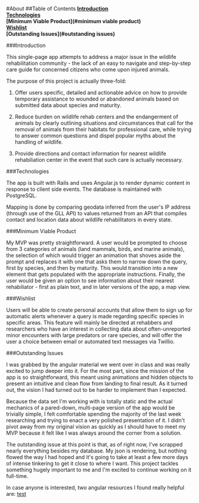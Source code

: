 #About
##Table of Contents
**[Introduction](#introduction)** <br>
**[Technologies](#technologies)** <br>
**[Minimum Viable Product](#minimum viable product)** <br>
**[Wishlist](#wishlist)** <br>
**[Outstanding Issues](#outstanding issues)** <br>


###Introduction

This single-page app attempts to address a major issue in the wildlife rehabilitation community - the lack of an easy to navigate and step-by-step care guide for concerned citizens who come upon injured animals.

The purpose of this project is actually three-fold:

1. Offer users specific, detailed and actionable advice on how to provide temporary assistance to wounded or abandoned animals based on submitted data about species and maturity.

2. Reduce burden on wildlife rehab centers and the endangerment of animals by clearly outlining situations and circumstances that call for the removal of animals from their habitats for professional care, while trying to answer common questions and dispel popular myths about the handling of wildlife.

3. Provide directions and contact information for nearest wildlife rehabiliation center in the event that such care is actually necessary.

###Technologies

The app is built with Rails and uses Angular.js to render dynamic content in response to client side events. The database is maintained with PostgreSQL.

Mapping is done by comparing geodata inferred from the user's IP address (through use of the GLL API) to values returned from an API that compiles contact and location data about wildlife rehabilitators in every state.

###Minimum Viable Product

My MVP was pretty straightforward. A user would be prompted to choose from 3 categories of animals (land mammals, birds, and marine animals), the selection of which would trigger an animation that shoves aside the prompt and replaces it with one that asks them to narrow down the query, first by species, and then by maturity. This would transition into a new element that gets populated with the appropriate instructions. Finally, the user would be given an option to see information about their nearest rehabiliator - first as plain text, and in later versions of the app, a map view.

###Wishlist

Users will be able to create personal accounts that allow them to sign up for automatic alerts whenever a query is made regarding specific species in specific areas. This feature will mainly be directed at rehabbers and researchers who have an interest in collecting data about often-unreported minor encounters with large predators or rare species, and will offer the user a choice between email or automated text messages via Twillio.

###Outstanding Issues

I was grabbed by the angular material we went over in class and was really excited to jump deeper into it. For the most part, since the mission of the app is so straightforward, this meant using animations and hidden objects to present an intuitive and clean flow from landing to final result. As it turned out, the vision I had turned out to be harder to implement than I expected. 

Because the data set I'm working with is totally static and the actual mechanics of a pared-down, multi-page version of the app would be trivially simple, I felt comfortable spending the majority of the last week researching and trying to enact a very polished presentation of it. I didn't pivot away from my original vision as quickly as I should have to meet my MVP because it felt like I was always around the corner from a solution.

The outstanding issue at this point is that, as of right now, I've scrapped nearly everything besides my database. My json is rendering, but nothing flowed the way I had hoped and it's going to take at least a few more days of intense tinkering to get it close to where I want. This project tackles something hugely important to me and I'm excited to continue working on it full-time.

In case anyone is interested, two angular resources I found really helpful are:
[test](https://thinkster.io/a-better-way-to-learn-angularjs/)
